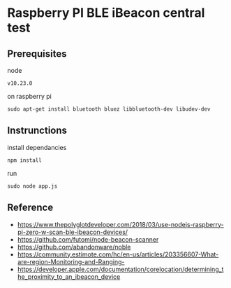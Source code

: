 # Raspberry PI BLE iBeacon central test

## Prerequisites

node

``` 
v10.23.0
```

on raspberry pi

```
sudo apt-get install bluetooth bluez libbluetooth-dev libudev-dev
```

## Instrunctions

install dependancies
```
npm install
```

run
```
sudo node app.js
```



## Reference

- https://www.thepolyglotdeveloper.com/2018/03/use-nodejs-raspberry-pi-zero-w-scan-ble-ibeacon-devices/
- https://github.com/futomi/node-beacon-scanner
- https://github.com/abandonware/noble
- https://community.estimote.com/hc/en-us/articles/203356607-What-are-region-Monitoring-and-Ranging-
- https://developer.apple.com/documentation/corelocation/determining_the_proximity_to_an_ibeacon_device
